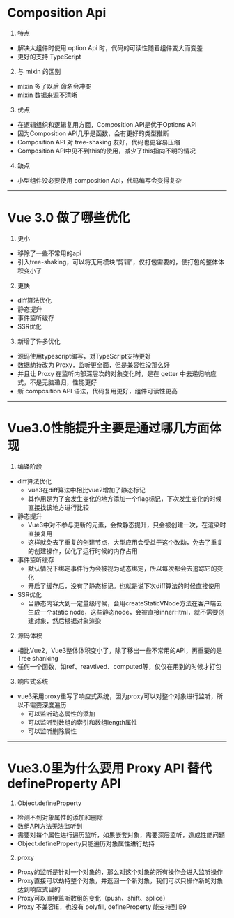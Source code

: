 # Composition Api
1. 特点
  - 解决大组件时使用 option Api 时，代码的可读性随着组件变大而变差
  - 更好的支持 TypeScript
2. 与 mixin 的区别
  - mixin 多了以后 命名会冲突
  - mixin 数据来源不清晰
3. 优点
  - 在逻辑组织和逻辑复用方面，Composition API是优于Options API
  - 因为Composition API几乎是函数，会有更好的类型推断
  - Composition API 对 tree-shaking 友好，代码也更容易压缩
  - Composition API中见不到this的使用，减少了this指向不明的情况
4. 缺点
  - 小型组件没必要使用 composition Api，代码编写会变得复杂
---
# Vue 3.0 做了哪些优化
1. 更小
  - 移除了一些不常用的api
  - 引入tree-shaking，可以将无用模块“剪辑”，仅打包需要的，使打包的整体体积变小了
2. 更快
  - diff算法优化
  - 静态提升
  - 事件监听缓存
  - SSR优化
3. 新增了许多优化
  - 源码使用typescript编写，对TypeScript支持更好
  - 数据劫持改为 Proxy，监听更全面，但是兼容性没那么好
  - 并且让 Proxy 在监听内部深层次的对象变化时，是在 getter 中去递归响应式，不是无脑递归，性能更好
  - 新 composition API 语法，代码复用更好，组件可读性更高
---
# Vue3.0性能提升主要是通过哪几方面体现
1. 编译阶段
  - diff算法优化
    - vue3在diff算法中相比vue2增加了静态标记
    - 其作用是为了会发生变化的地方添加一个flag标记，下次发生变化的时候直接找该地方进行比较
  - 静态提升
    - Vue3中对不参与更新的元素，会做静态提升，只会被创建一次，在渲染时直接复用
    - 这样就免去了重复的创建节点，大型应用会受益于这个改动，免去了重复的创建操作，优化了运行时候的内存占用
  - 事件监听缓存
    - 默认情况下绑定事件行为会被视为动态绑定，所以每次都会去追踪它的变化
    - 开启了缓存后，没有了静态标记。也就是说下次diff算法的时候直接使用
  - SSR优化
    - 当静态内容大到一定量级时候，会用createStaticVNode方法在客户端去生成一个static node，这些静态node，会被直接innerHtml，就不需要创建对象，然后根据对象渲染
2. 源码体积
  - 相比Vue2，Vue3整体体积变小了，除了移出一些不常用的API，再重要的是Tree shanking
  - 任何一个函数，如ref、reavtived、computed等，仅仅在用到的时候才打包
3. 响应式系统
  - vue3采用proxy重写了响应式系统，因为proxy可以对整个对象进行监听，所以不需要深度遍历
    - 可以监听动态属性的添加
    - 可以监听到数组的索引和数组length属性
    - 可以监听删除属性
---
# Vue3.0里为什么要用 Proxy API 替代 defineProperty API
1. Object.defineProperty
  - 检测不到对象属性的添加和删除
  - 数组API方法无法监听到
  - 需要对每个属性进行遍历监听，如果嵌套对象，需要深层监听，造成性能问题
  - Object.defineProperty只能遍历对象属性进行劫持
2. proxy
  - Proxy的监听是针对一个对象的，那么对这个对象的所有操作会进入监听操作
  - Proxy直接可以劫持整个对象，并返回一个新对象，我们可以只操作新的对象达到响应式目的
  - Proxy可以直接监听数组的变化（push、shift、splice）
  - Proxy 不兼容IE，也没有 polyfill, defineProperty 能支持到IE9